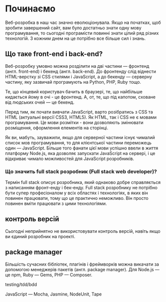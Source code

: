 # Починаємо

Веб-розробка в наш час значно еволюціонувала. Якщо на початках, щоб зробити завершений сайт, вам було достатньо знати одну мову програмування, то сьогодні програмісти повинні знати цілий ряд різних технологій. З кожним днем на це потрібно все більше сил і знань.

## Що таке front-end і back-end?

Веб-розробку умовно можна розділити на дві частини — фронтенд (англ. front-end) і бекенд (англ. back-end). До фронтенду слід віднести HTML-верстку зі CSS стилями і JavaScript, а до бекенду  — серверну частину, яку зазвичай програмують на Python, PHP, Ruby тощо.

Те, що кінцевий користувач бачить в браузері, те, що найбільше кидається йому в очі - це фронтенд. А, от, те, що під капотом, сховане від людських очей — це бекенд.

Перед тим, як почати вивчати JavaScript, варто розібратись з CSS та HTML (актуальні версії CSS3, HTML5). Як HTML, так і CSS не є мовами програмування. Це мови розмітки - вони дозволяють змінювати розміщення, оформлення елементів на сторінці.

Як ви, мабуть, зауважили, якщо для серверної частини існує чималий список мов програмування, то для клієнтської частини переможець один — JavaScript. Більше того фанати цієї мови успішно ввели в життя платформу Node.js, яка дозволяє запускати JavaScript на сервері, і це відкриває чимало можливостей для JavaScript розробників.

### Що значить full stack розробник (Full stack web developer)?

Термін full stack описує розробника, який однаково добре справляється з написанням фронт-енду і бек-енду. Full stack розробнику не потрібно бути супер професіоналом у всіх областях і технологіях, в яких він повинен працювати, тому що це практично неможливо. Він просто повинен вміти працювати з цими технологіями.

## контроль версій

Сьогодні неприйнятно не використовувати контроль версій, навіть якщо ви єдиний розробник на проекті.

## package manager

Більшість сучасних бібліотек, плагінів і фреймворків можна викачати за допомогою менеджерів пакетів (англ. package manager). Для Node.js — це npm, Ruby — Gems, PHP — Composer.

testing/tdd/bdd

JavaScript — Mocha, Jasmine, NodeUnit, Tape
